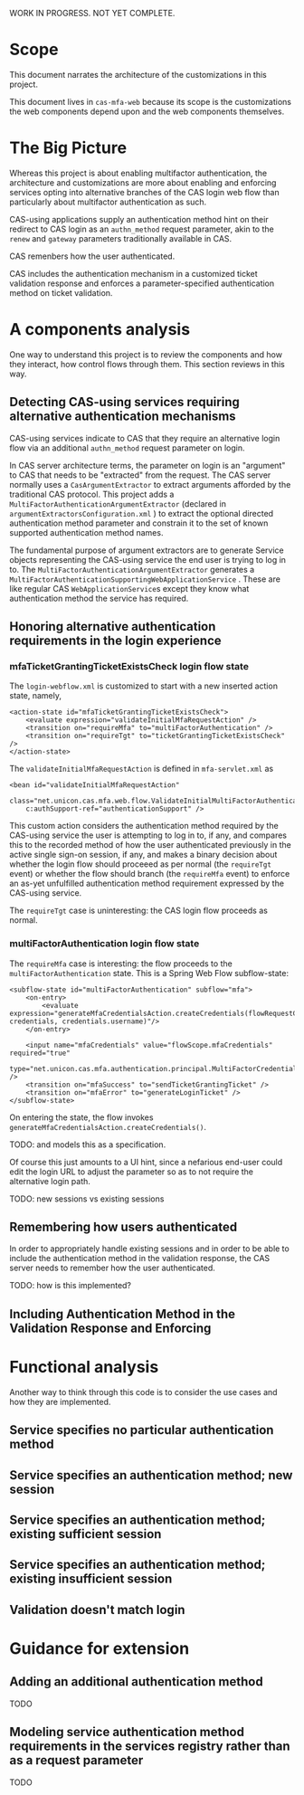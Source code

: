 WORK IN PROGRESS.  NOT YET COMPLETE.


# Scope

This document narrates the architecture of the customizations in this project.

This document lives in `cas-mfa-web` because its scope is the customizations the web components depend upon and the web components themselves.

# The Big Picture

Whereas this project is about enabling multifactor authentication, the architecture and customizations are more about enabling and enforcing services opting into alternative branches of the CAS login web flow than particularly about multifactor authentication as such.

CAS-using applications supply an authentication method hint on their redirect to CAS login as an `authn_method` request parameter, akin to the `renew` and `gateway` parameters traditionally available in CAS.

CAS remenbers how the user authenticated.

CAS includes the authentication mechanism in a customized ticket validation response and enforces a parameter-specified authentication method on ticket validation.

# A components analysis

One way to understand this project is to review the components and how they interact, how control flows through them.  This section reviews in this way.


## Detecting CAS-using services requiring alternative authentication mechanisms

CAS-using services indicate to CAS that they require an alternative login flow via an additional `authn_method` request parameter on login.

In CAS server architecture terms, the parameter on login is an "argument" to CAS that needs to be "extracted" from the request.  The CAS server normally uses a `CasArgumentExtractor` to extract arguments afforded by the traditional CAS protocol.  This project adds a `MultiFactorAuthenticationArgumentExtractor` (declared in  `argumentExtractorsConfiguration.xml` ) to extract the optional directed authentication method parameter and constrain it to the set of known supported authentication method names.

The fundamental purpose of argument extractors are to generate Service objects representing the CAS-using service the end user is trying to log in to.  The `MultiFactorAuthenticationArgumentExtractor` generates a `MultiFactorAuthenticationSupportingWebApplicationService` .  These are like regular CAS `WebApplicationService`s except they know what authentication method the service has required.

## Honoring alternative authentication requirements in the login experience

### mfaTicketGrantingTicketExistsCheck login flow state

The `login-webflow.xml` is customized to start with a new inserted action state, namely,

    <action-state id="mfaTicketGrantingTicketExistsCheck">
        <evaluate expression="validateInitialMfaRequestAction" />
        <transition on="requireMfa" to="multiFactorAuthentication" />
        <transition on="requireTgt" to="ticketGrantingTicketExistsCheck" />
    </action-state>

The `validateInitialMfaRequestAction` is defined in `mfa-servlet.xml` as

    <bean id="validateInitialMfaRequestAction"
        class="net.unicon.cas.mfa.web.flow.ValidateInitialMultiFactorAuthenticationRequestAction"
        c:authSupport-ref="authenticationSupport" />


This custom action considers the authentication method required by the CAS-using service the user is attempting to log in to, if any, and compares this to the recorded method of how the user authenticated previously in the active single sign-on session, if any, and makes a binary decision about whether the login flow should proceeed as per normal (the `requireTgt` event) or whether the flow should branch (the `requireMfa` event) to enforce an as-yet unfulfilled authentication method requirement expressed by the CAS-using service.

The `requireTgt` case is uninteresting: the CAS login flow proceeds as normal.

### multiFactorAuthentication login flow state

The `requireMfa` case is interesting: the flow proceeds to the `multiFactorAuthentication` state.  This is a Spring Web Flow subflow-state:

    <subflow-state id="multiFactorAuthentication" subflow="mfa">
        <on-entry>
            <evaluate expression="generateMfaCredentialsAction.createCredentials(flowRequestContext, credentials, credentials.username)"/>
        </on-entry>

        <input name="mfaCredentials" value="flowScope.mfaCredentials" required="true"
               type="net.unicon.cas.mfa.authentication.principal.MultiFactorCredentials" />
        <transition on="mfaSuccess" to="sendTicketGrantingTicket" />
        <transition on="mfaError" to="generateLoginTicket" />
    </subflow-state>

On entering the state, the flow invokes `generateMfaCredentialsAction.createCredentials()`.




TODO: and models this as a specification.

Of course this just amounts to a UI hint, since a nefarious end-user could edit the login URL to adjust the parameter so as to not require the alternative login path.

TODO: new sessions vs existing sessions


## Remembering how users authenticated

In order to appropriately handle existing sessions and in order to be able to include the authentication method in the validation response, the CAS server needs to remember how the user authenticated.

TODO: how is this implemented?


## Including Authentication Method in the Validation Response and Enforcing


# Functional analysis

Another way to think through this code is to consider the use cases and how they are implemented.

## Service specifies no particular authentication method

## Service specifies an authentication method; new session

## Service specifies an authentication method; existing sufficient session

## Service specifies an authentication method; existing insufficient session

## Validation doesn't match login




# Guidance for extension

## Adding an additional authentication method

TODO


## Modeling service authentication method requirements in the services registry rather than as a request parameter

TODO
